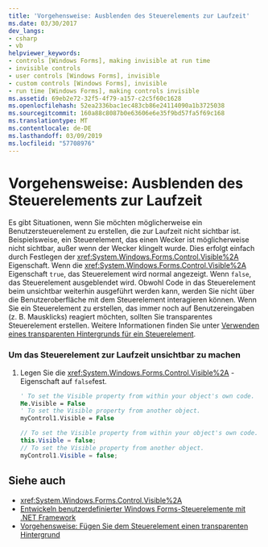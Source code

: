 ```yaml
---
title: 'Vorgehensweise: Ausblenden des Steuerelements zur Laufzeit'
ms.date: 03/30/2017
dev_langs:
- csharp
- vb
helpviewer_keywords:
- controls [Windows Forms], making invisible at run time
- invisible controls
- user controls [Windows Forms], invisible
- custom controls [Windows Forms], invisible
- run time [Windows Forms], making controls invisible
ms.assetid: 69eb2e72-32f5-4f79-a157-c2c5f60c1628
ms.openlocfilehash: 52ea2336bac1ec483cb86e24114090a1b3725038
ms.sourcegitcommit: 160a88c8087b0e63606e6e35f9bd57fa5f69c168
ms.translationtype: MT
ms.contentlocale: de-DE
ms.lasthandoff: 03/09/2019
ms.locfileid: "57708976"
---
```

# <a name="how-to-make-your-control-invisible-at-run-time"></a>Vorgehensweise: Ausblenden des Steuerelements zur Laufzeit
Es gibt Situationen, wenn Sie möchten möglicherweise ein Benutzersteuerelement zu erstellen, die zur Laufzeit nicht sichtbar ist. Beispielsweise, ein Steuerelement, das einen Wecker ist möglicherweise nicht sichtbar, außer wenn der Wecker klingelt wurde. Dies erfolgt einfach durch Festlegen der <xref:System.Windows.Forms.Control.Visible%2A> Eigenschaft. Wenn die <xref:System.Windows.Forms.Control.Visible%2A> Eigenschaft `true`, das Steuerelement wird normal angezeigt. Wenn `false`, das Steuerelement ausgeblendet wird. Obwohl Code in das Steuerelement beim unsichtbar weiterhin ausgeführt werden kann, werden Sie nicht über die Benutzeroberfläche mit dem Steuerelement interagieren können. Wenn Sie ein Steuerelement zu erstellen, das immer noch auf Benutzereingaben (z. B. Mausklicks) reagiert möchten, sollten Sie transparentes Steuerelement erstellen. Weitere Informationen finden Sie unter [Verwenden eines transparenten Hintergrunds für ein Steuerelement](how-to-give-your-control-a-transparent-background.md).  
  
### <a name="to-make-your-control-invisible-at-run-time"></a>Um das Steuerelement zur Laufzeit unsichtbar zu machen  
  
1.  Legen Sie die <xref:System.Windows.Forms.Control.Visible%2A> -Eigenschaft auf `false`fest.  
  
    ```vb  
    ' To set the Visible property from within your object's own code.  
    Me.Visible = False  
    ' To set the Visible property from another object.  
    myControl1.Visible = False  
    ```  
  
    ```csharp  
    // To set the Visible property from within your object's own code.  
    this.Visible = false;  
    // To set the Visible property from another object.  
    myControl1.Visible = false;  
    ```  
  
## <a name="see-also"></a>Siehe auch
- <xref:System.Windows.Forms.Control.Visible%2A>
- [Entwickeln benutzerdefinierter Windows Forms-Steuerelemente mit .NET Framework](developing-custom-windows-forms-controls.md)
- [Vorgehensweise: Fügen Sie dem Steuerelement einen transparenten Hintergrund](how-to-give-your-control-a-transparent-background.md)
